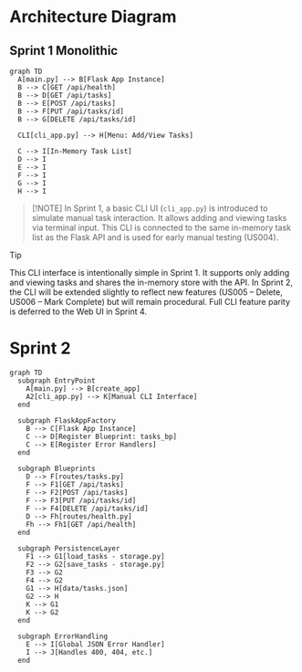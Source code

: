 # Architecture Diagram

## Sprint 1 Monolithic
```mermaid
graph TD
  A[main.py] --> B[Flask App Instance]
  B --> C[GET /api/health]
  B --> D[GET /api/tasks]
  B --> E[POST /api/tasks]
  B --> F[PUT /api/tasks/id]
  B --> G[DELETE /api/tasks/id]
  
  CLI[cli_app.py] --> H[Menu: Add/View Tasks]
  
  C --> I[In-Memory Task List]
  D --> I
  E --> I
  F --> I
  G --> I
  H --> I
```
>[!NOTE] In Sprint 1, a basic CLI UI (`cli_app.py`) is introduced to simulate manual task interaction. It allows adding and viewing tasks via terminal input. This CLI is connected to the same in-memory task list as the Flask API and is used for early manual testing (US004).

> [!TIP]
> This CLI interface is intentionally simple in Sprint 1. It supports only adding and viewing tasks and shares the in-memory store with the API. In Sprint 2, the CLI will be extended slightly to reflect new features (US005 – Delete, US006 – Mark Complete) but will remain procedural. Full CLI feature parity is deferred to the Web UI in Sprint 4.


# Sprint 2
```mermaid
graph TD
  subgraph EntryPoint
    A[main.py] --> B[create_app]
    A2[cli_app.py] --> K[Manual CLI Interface]
  end

  subgraph FlaskAppFactory
    B --> C[Flask App Instance]
    C --> D[Register Blueprint: tasks_bp]
    C --> E[Register Error Handlers]
  end

  subgraph Blueprints
    D --> F[routes/tasks.py]
    F --> F1[GET /api/tasks]
    F --> F2[POST /api/tasks]
    F --> F3[PUT /api/tasks/id]
    F --> F4[DELETE /api/tasks/id]
    D --> Fh[routes/health.py]
    Fh --> Fh1[GET /api/health]
  end

  subgraph PersistenceLayer
    F1 --> G1[load_tasks - storage.py]
    F2 --> G2[save_tasks - storage.py]
    F3 --> G2
    F4 --> G2
    G1 --> H[data/tasks.json]
    G2 --> H
    K --> G1
    K --> G2
  end

  subgraph ErrorHandling
    E --> I[Global JSON Error Handler]
    I --> J[Handles 400, 404, etc.]
  end
```

